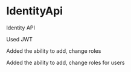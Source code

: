 # IdentityApi
Identity API 

Used JWT

Added the ability to add, change roles

Added the ability to add, change roles for users
